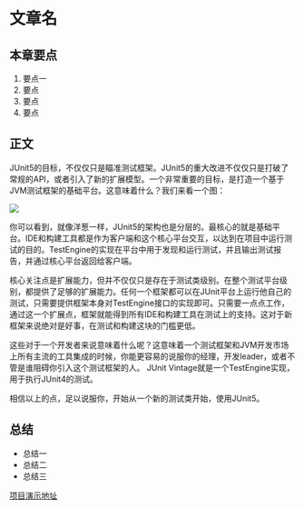 # 文章名
## 本章要点
1. 要点一
1. 要点
1. 要点
1. 要点

## 正文

JUnit5的目标，不仅仅只是瞄准测试框架。JUnit5的重大改进不仅仅只是打破了常规的API，或者引入了新的扩展模型。一个非常重要的目标，是打造一个基于JVM测试框架的基础平台。这意味着什么？我们来看一个图：

![](https://cdn.jsdelivr.net/gh/TesterDevSoul/pic/manual/20211128120016.png)

你可以看到，就像洋葱一样，JUnit5的架构也是分层的。最核心的就是基础平台。IDE和构建工具都是作为客户端和这个核心平台交互，以达到在项目中运行测试的目的。TestEngine的实现在平台中用于发现和运行测试，并且输出测试报告，并通过核心平台返回给客户端。

核心关注点是扩展能力，但并不仅仅只是存在于测试类级别。在整个测试平台级别，都提供了足够的扩展能力。任何一个框架都可以在JUnit平台上运行他自己的测试，只需要提供框架本身对TestEngine接口的实现即可。只需要一点点工作，通过这一个扩展点，框架就能得到所有IDE和构建工具在测试上的支持。这对于新框架来说绝对是好事，在测试和构建这块的门槛更低。

这些对于一个开发者来说意味着什么呢？这意味着一个测试框架和JVM开发市场上所有主流的工具集成的时候，你能更容易的说服你的经理，开发leader，或者不管是谁阻碍你引入这个测试框架的人。 JUnit Vintage就是一个TestEngine实现，用于执行JUnit4的测试。

相信以上的点，足以说服你，开始从一个新的测试类开始，使用JUnit5。



## 总结
- 总结一
- 总结二
- 总结三


[项目演示地址](https://github.com/testeru-pro/junit5-demo/tree/main/junit5-basic)
